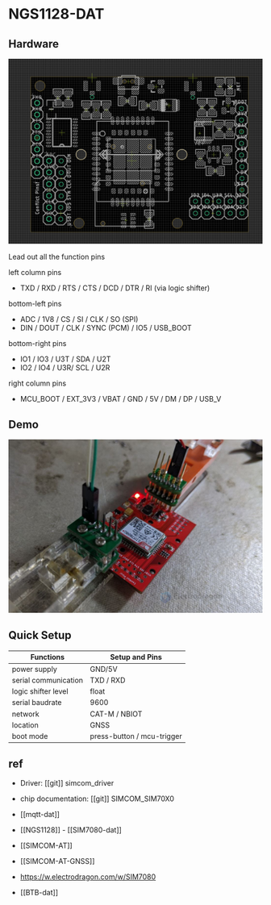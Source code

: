 

# NGS1128-DAT

## Hardware 

![](36-15-17-03-04-2023.png)

Lead out all the function pins

left column pins 
- TXD / RXD / RTS / CTS / DCD / DTR / RI (via logic shifter)

bottom-left pins 
- ADC / 1V8 / CS / SI / CLK / SO (SPI)
- DIN / DOUT / CLK / SYNC (PCM) / IO5 / USB_BOOT

bottom-right pins 
- IO1 / IO3 / U3T / SDA / U2T
- IO2 / IO4 / U3R/ SCL / U2R

right column pins 
- MCU_BOOT / EXT_3V3 / VBAT / GND / 5V / DM / DP / USB_V


## Demo 

![](2024-04-11-16-15-55.png)

## Quick Setup 

| Functions            | Setup and Pins             |
| -------------------- | -------------------------- |
| power supply         | GND/5V                     |
| serial communication | TXD / RXD                  |
| logic shifter level  | float                      |
| serial baudrate      | 9600                       |
| network              | CAT-M / NBIOT              |
| location             | GNSS                       |
| boot mode            | press-button / mcu-trigger |


## ref 

- Driver: [[git]] simcom_driver
- chip documentation: [[git]] SIMCOM_SIM70X0

- [[mqtt-dat]]
- [[NGS1128]] - [[SIM7080-dat]]
- [[SIMCOM-AT]]
- [[SIMCOM-AT-GNSS]]
- https://w.electrodragon.com/w/SIM7080


- [[BTB-dat]]